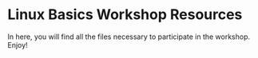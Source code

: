 # Linux Basics Workshop Resources

In here, you will find all the files necessary to participate in the workshop. Enjoy!